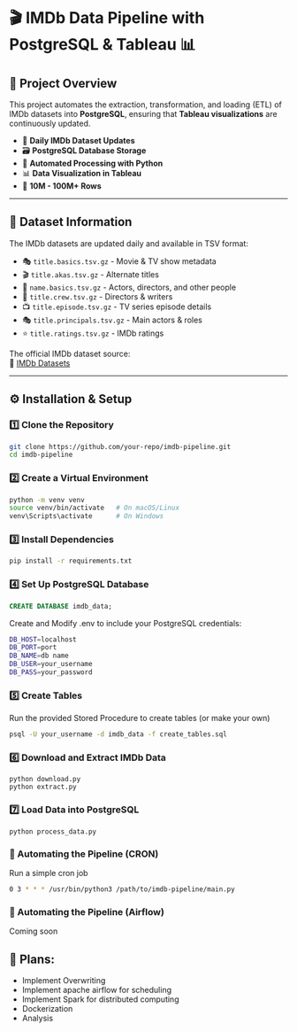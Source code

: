 # 🎬 IMDb Data Pipeline with PostgreSQL & Tableau 📊

## 📌 Project Overview
This project automates the extraction, transformation, and loading (ETL) of IMDb datasets into **PostgreSQL**, ensuring that **Tableau visualizations** are continuously updated.

- 🔄 **Daily IMDb Dataset Updates**
- 🗃 **PostgreSQL Database Storage**
- 🚀 **Automated Processing with Python**
- 📊 **Data Visualization in Tableau**
- 🔢 **10M - 100M+ Rows**
---

## 📂 Dataset Information
The IMDb datasets are updated daily and available in TSV format:
- 🎭 `title.basics.tsv.gz` - Movie & TV show metadata
- 🎬 `title.akas.tsv.gz` - Alternate titles
- 👥 `name.basics.tsv.gz` - Actors, directors, and other people
- 🎥 `title.crew.tsv.gz` - Directors & writers
- 📺 `title.episode.tsv.gz` - TV series episode details
- 🎭 `title.principals.tsv.gz` - Main actors & roles
- ⭐ `title.ratings.tsv.gz` - IMDb ratings

The official IMDb dataset source:  
🔗 [IMDb Datasets](https://developer.imdb.com/non-commercial-datasets/)

---

## ⚙️ Installation & Setup

### 1️⃣ **Clone the Repository**
```bash
git clone https://github.com/your-repo/imdb-pipeline.git
cd imdb-pipeline
```
### 2️⃣ Create a Virtual Environment
```bash
python -m venv venv
source venv/bin/activate   # On macOS/Linux
venv\Scripts\activate      # On Windows
```
### 3️⃣ Install Dependencies
```bash
pip install -r requirements.txt
```
### 4️⃣ Set Up PostgreSQL Database
```sql
CREATE DATABASE imdb_data;
```
Create and Modify .env to include your PostgreSQL credentials:
```bash
DB_HOST=localhost
DB_PORT=port
DB_NAME=db name
DB_USER=your_username
DB_PASS=your_password
```

### 5️⃣ Create Tables
Run the provided Stored Procedure to create tables (or make your own)
```bash
psql -U your_username -d imdb_data -f create_tables.sql

```

### 6️⃣ Download and Extract IMDb Data
```
python download.py
python extract.py

```

### 7️⃣ Load Data into PostgreSQL

```
python process_data.py
```
### 🔄 Automating the Pipeline (CRON)
Run a simple cron job
```bash
0 3 * * * /usr/bin/python3 /path/to/imdb-pipeline/main.py
```

### 🔄 Automating the Pipeline (Airflow)
Coming soon

## 📌 Plans:
- Implement Overwriting
- Implement apache airflow for scheduling
- Implement Spark for distributed computing
- Dockerization
- Analysis